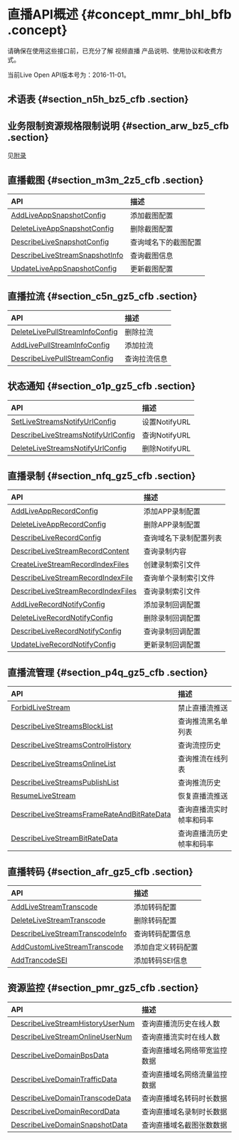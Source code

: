 # 直播API概述 {#concept_mmr_bhl_bfb .concept}

请确保在使用这些接口前，已充分了解 视频直播 产品说明、使用协议和收费方式。

当前Live Open API版本号为：2016-11-01。

## 术语表 {#section_n5h_bz5_cfb .section}

## 业务限制资源规格限制说明 {#section_arw_bz5_cfb .section}

见[附录](https://help.aliyun.com/document_detail/27232.html)

## 直播截图 {#section_m3m_2z5_cfb .section}

|API|描述|
|:--|:-|
|[AddLiveAppSnapshotConfig](https://help.aliyun.com/document_detail/48230.html)|添加截图配置|
|[DeleteLiveAppSnapshotConfig](https://help.aliyun.com/document_detail/48231.html)|删除截图配置|
|[DescribeLiveSnapshotConfig](https://help.aliyun.com/document_detail/44796.html)|查询域名下的截图配置|
|[DescribeLiveStreamSnapshotInfo](https://help.aliyun.com/document_detail/44797.html)|查询截图信息|
|[UpdateLiveAppSnapshotConfig](https://help.aliyun.com/document_detail/44798.html)|更新截图配置|

## 直播拉流 {#section_c5n_gz5_cfb .section}

|API|描述|
|:--|:-|
|[DeleteLivePullStreamInfoConfig](https://help.aliyun.com/document_detail/57735.html)|删除拉流|
|[AddLivePullStreamInfoConfig](https://help.aliyun.com/document_detail/57734.html)|添加拉流|
|[DescribeLivePullStreamConfig](https://help.aliyun.com/document_detail/57733.html)|查询拉流信息|

## 状态通知 {#section_o1p_gz5_cfb .section}

|API|描述|
|:--|:-|
|[SetLiveStreamsNotifyUrlConfig](https://help.aliyun.com/document_detail/35415.html)|设置NotifyURL|
|[DescribeLiveStreamsNotifyUrlConfig](https://help.aliyun.com/document_detail/51835.html)|查询NotifyURL|
|[DeleteLiveStreamsNotifyUrlConfig](https://help.aliyun.com/document_detail/51836.html)|删除NotifyURL|

## 直播录制 {#section_nfq_gz5_cfb .section}

|API|描述|
|:--|:-|
|[AddLiveAppRecordConfig](https://help.aliyun.com/document_detail/35416.html)|添加APP录制配置|
|[DeleteLiveAppRecordConfig](https://help.aliyun.com/document_detail/35418.html)|删除APP录制配置|
|[DescribeLiveRecordConfig](https://help.aliyun.com/document_detail/35420.html)|查询域名下录制配置列表|
|[DescribeLiveStreamRecordContent](https://help.aliyun.com/document_detail/35421.html)|查询录制内容|
|[CreateLiveStreamRecordIndexFiles](https://help.aliyun.com/document_detail/35417.html)|创建录制索引文件|
|[DescribeLiveStreamRecordIndexFile](https://help.aliyun.com/document_detail/35422.html)|查询单个录制索引文件|
|[DescribeLiveStreamRecordIndexFiles](https://help.aliyun.com/document_detail/35423.html)|查询录制索引文件|
|[AddLiveRecordNotifyConfig](https://help.aliyun.com/document_detail/51831.html)|添加录制回调配置|
|[DeleteLiveRecordNotifyConfig](https://help.aliyun.com/document_detail/51834.html)|删除录制回调配置|
|[DescribeLiveRecordNotifyConfig](https://help.aliyun.com/document_detail/51833.html)|查询录制回调配置|
|[UpdateLiveRecordNotifyConfig](https://help.aliyun.com/document_detail/51832.html)|更新录制回调配置|

## 直播流管理 {#section_p4q_gz5_cfb .section}

|API|描述|
|:--|:-|
|[ForbidLiveStream](https://help.aliyun.com/document_detail/35413.html)|禁止直播流推送|
|[DescribeLiveStreamsBlockList](https://help.aliyun.com/document_detail/35410.html)|查询推流黑名单列表|
|[DescribeLiveStreamsControlHistory](https://help.aliyun.com/document_detail/35411.html)|查询流控历史|
|[DescribeLiveStreamsOnlineList](https://help.aliyun.com/document_detail/35409.html)|查询推流在线列表|
|[DescribeLiveStreamsPublishList](https://help.aliyun.com/document_detail/35408.html)|查询推流历史|
|[ResumeLiveStream](https://help.aliyun.com/document_detail/35414.html)|恢复直播流推送|
|[DescribeLiveStreamsFrameRateAndBitRateData](https://help.aliyun.com/document_detail/60410.html)|查询直播流实时帧率和码率|
|[DescribeLiveStreamBitRateData](https://help.aliyun.com/document_detail/35424.html)|查询直播流历史帧率和码率|

## 直播转码 {#section_afr_gz5_cfb .section}

|API|描述|
|:--|:-|
|[AddLiveStreamTranscode](https://help.aliyun.com/document_detail/45039.html)|添加转码配置|
|[DeleteLiveStreamTranscode](https://help.aliyun.com/document_detail/45049.html)|删除转码配置|
|[DescribeLiveStreamTranscodeInfo](https://help.aliyun.com/document_detail/45048.html)|查询转码配置信息|
|[AddCustomLiveStreamTranscode](https://help.aliyun.com/document_detail/66944.html)|添加自定义转码配置|
|[AddTrancodeSEI](https://help.aliyun.com/document_detail/66945.html)|添加转码SEI信息|

## 资源监控 {#section_pmr_gz5_cfb .section}

|API|描述|
|:--|:-|
|[DescribeLiveStreamHistoryUserNum](https://help.aliyun.com/document_detail/61267.html)|查询直播流历史在线人数|
|[DescribeLiveStreamOnlineUserNum](https://help.aliyun.com/document_detail/35412.html)|查询直播流实时在线人数|
|[DescribeLiveDomainBpsData](https://help.aliyun.com/document_detail/67406.html)|查询直播域名网络带宽监控数据|
|[DescribeLiveDomainTrafficData](https://help.aliyun.com/document_detail/67409.html)|查询直播域名网络流量监控数据|
|[DescribeLiveDomainTranscodeData](https://help.aliyun.com/document_detail/68942.html)|查询直播域名转码时长数据|
|[DescribeLiveDomainRecordData](https://help.aliyun.com/document_detail/68943.html)|查询直播域名录制时长数据|
|[DescribeLiveDomainSnapshotData](https://help.aliyun.com/document_detail/68944.html)|查询直播域名截图张数数据|

